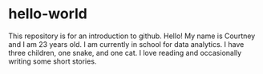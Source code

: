 # hello-world
This repository is for an introduction to github.
Hello! My name is Courtney and I am 23 years old. I am currently in school for data analytics. I have three children, one snake, and one cat. I love reading and occasionally writing some short stories.
